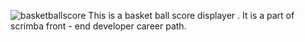 ![basketballscore](https://github.com/user-attachments/assets/bbaaa7ec-01eb-46cf-8782-cdf067488a0b)
This is a basket ball score displayer .
It is a part of scrimba front - end developer career path.
